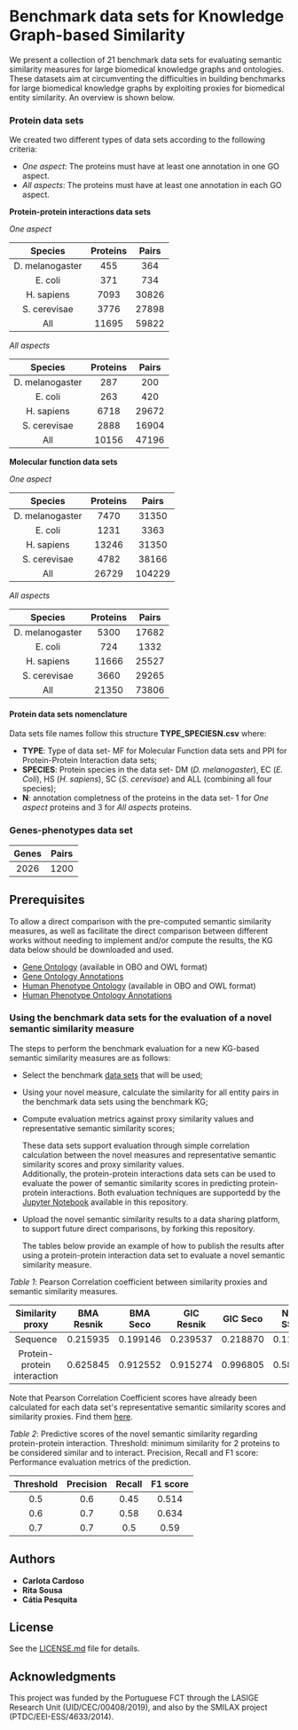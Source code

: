# Benchmark data sets for Knowledge Graph-based Similarity

We  present  a  collection  of  21  benchmark  data  sets for evaluating semantic similarity measures for large biomedical knowledge graphs and ontologies. These datasets aim  at  circumventing the difficulties in building benchmarks for large biomedical knowledge graphs by exploiting proxies for biomedical entity similarity. An overview is shown below.

### Protein data sets
We created two different types of data sets according to the following criteria:
- _One aspect_: The proteins must have at least one annotation in one GO aspect.
- _All aspects_: The proteins must have at least one annotation in each GO aspect.

**Protein-protein interactions data sets**

_One aspect_

| Species         | Proteins | Pairs |
|:---------------:|:--------:|:-----:|
| D. melanogaster | 455      | 364   |
| E. coli         | 371      | 734   |
| H. sapiens      | 7093     | 30826 |
| S. cerevisae    | 3776     | 27898 |
| All             | 11695    | 59822 |

_All aspects_

| Species         | Proteins | Pairs |
|:---------------:|:--------:|:-----:|
| D. melanogaster | 287      | 200   |
| E. coli         | 263      | 420   |
| H. sapiens      | 6718     | 29672 |
| S. cerevisae    | 2888     | 16904 |
| All             | 10156    | 47196 |

**Molecular function data sets**

_One aspect_

| Species         | Proteins | Pairs  |
|:---------------:|:--------:|:------:|
| D. melanogaster | 7470     | 31350  |
| E. coli         | 1231     | 3363   | 
| H. sapiens      | 13246    | 31350  |
| S. cerevisae    | 4782     | 38166  |
| All             | 26729    | 104229 |

_All aspects_

| Species         | Proteins | Pairs  |
|:---------------:|:--------:|:------:|
| D. melanogaster | 5300     | 17682  |
| E. coli         | 724      | 1332   |
| H. sapiens      | 11666    | 25527  |
| S. cerevisae    | 3660     | 29265  |
| All             | 21350    | 73806  |

#### Protein data sets nomenclature

Data sets file names follow this structure **TYPE_SPECIESN.csv**
where:
* **TYPE**: Type of data set- MF for Molecular Function data sets and PPI for Protein-Protein Interaction data sets;
* **SPECIES**: Protein species in the data set- DM (_D. melanogaster_), EC (_E. Coli_), HS (_H. sapiens_), SC (_S. cerevisae_) and ALL (combining all four species); 
* **N**: annotation completness of the proteins in the data set-  1 for _One aspect_ proteins and 3 for _All aspects_ proteins.

### Genes-phenotypes data set

| Genes | Pairs |
|:-----:|:-----:|
| 2026  | 1200  |

## Prerequisites

To allow a direct comparison with the pre-computed semantic similarity measures, as well as facilitate the direct comparison between different works without needing to implement and/or compute the results, the KG data below should be downloaded and used.

* [Gene Ontology](https://github.com/liseda-lab/kgsim-benchmark/blob/master/GO) (available in OBO and OWL format)
* [Gene Ontology Annotations](https://github.com/liseda-lab/kgsim-benchmark/tree/master/GO) 
* [Human Phenotype Ontology](https://github.com/liseda-lab/kgsim-benchmark/blob/master/HPO) (available in OBO and OWL format)
* [Human Phenotype Ontology Annotations](https://github.com/liseda-lab/kgsim-benchmark/blob/master/HPO/ALL_SOURCES_ALL_FREQUENCIES_genes_to_phenotype.txt) 


### Using the benchmark data sets for the evaluation of a novel semantic similarity measure

The steps to perform the benchmark evaluation for a new KG-based semantic similarity measures are as follows:

* Select the benchmark [data sets](https://github.com/liseda-lab/kgsim-benchmark/tree/master/Data%20Sets) that will be used;

* Using your novel measure, calculate the similarity for all entity pairs in the benchmark data sets using the benchmark KG;

* Compute evaluation metrics against proxy similarity values and representative semantic similarity scores;

  These data sets support evaluation through simple correlation calculation between the novel measures and representative semantic similarity scores and proxy similarity values.  
  Additionally, the protein-protein interactions data sets can be used to evaluate the power of semantic similarity scores in predicting protein-protein interactions.
  Both evaluation techniques are supportedd by the [Jupyter Notebook](https://github.com/liseda-lab/kgsim-benchmark/tree/master/Jupyter%20Notebook) available in this repository.

* Upload the novel semantic similarity results to a data sharing platform, to support future direct comparisons, by forking this repository.

  The tables below provide an example of how to publish the results after using a protein-protein interaction data set to evaluate a novel semantic similarity measure.  

_Table 1_: Pearson Correlation coefficient between similarity proxies and semantic similarity measures.
  
| Similarity proxy          | BMA Resnik      |BMA Seco|GIC Resnik|GIC Seco   |New SSM  |
|:-------------------------:|:---------------:|:------:|:--------:|:---------:|:-------:|
|Sequence                   |0.215935         |0.199146|0.239537  |0.218870   | 0.11128 |
|Protein-protein interaction|0.625845	        |0.912552|0.915274  |0.996805	| 0.58274 |

Note that Pearson Correlation Coefficient scores have already been calculated for each data set's representative semantic similarity scores and similarity proxies. Find them [here](https://github.com/liseda-lab/kgsim-benchmark). 

_Table 2_: Predictive scores of the novel semantic similarity regarding protein-protein interaction. Threshold: minimum similarity for 2 proteins to be considered similar and to interact. Precision, Recall and F1 score: Performance evaluation metrics of the prediction.

| Threshold| Precision| Recall |F1 score|
|:--------:|:--------:|:------:|:------:|
| 0.5      | 0.6      | 0.45   | 0.514  |
| 0.6      |0.7       |0.58    |0.634   |
| 0.7      |0.7       |0.5     |0.59    | 
  

## Authors

* **Carlota Cardoso** 
* **Rita Sousa**
* **Cátia Pesquita** 


## License
See the [LICENSE.md](https://github.com/liseda-lab/kgsim-benchmark/blob/master/LICENSE.md/LICENSE.md) file for details.


## Acknowledgments

This project was funded by the Portuguese FCT through the LASIGE Research Unit (UID/CEC/00408/2019), and also by the SMILAX project (PTDC/EEI-ESS/4633/2014).
